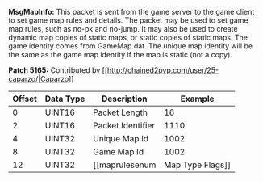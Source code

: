 **MsgMapInfo:** This packet is sent from the game server to the game client to set game map rules and details. The packet may be used to set game map rules, such as no-pk and no-jump. It may also be used to create dynamic map copies of static maps, or static copies of static maps. The game identity comes from GameMap.dat. The unique map identity will be the same as the game map identity if the map is static (not a copy).

**Patch 5165:** Contributed by [[http://chained2pvp.com/user/25-caparzo/|Caparzo]]

| Offset | Data Type | Description | Example |
|---|---|---|---|
| 0 | UINT16 | Packet Length | 16 |
| 2 | UINT16 | Packet Identifier | 1110 |
| 4 | UINT32 | Unique Map Id | 1002 |
| 8 | UINT32 | Game Map Id | 1002 |
| 12 | UINT32 | [[maprulesenum|Map Type Flags]] | 0 |
